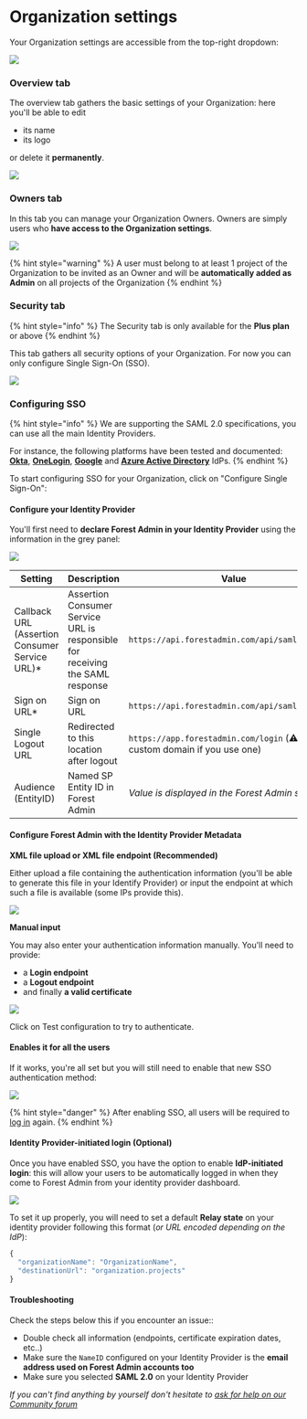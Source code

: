 # Organization settings

Your Organization settings are accessible from the top-right dropdown:

![](<../../.gitbook/assets/2021-10-13_11.11.27.png>)

### Overview tab

The overview tab gathers the basic settings of your Organization: here you'll be able to edit

* its name
* its logo

or delete it **permanently**.

![](<../../.gitbook/assets/image (92).png>)

### Owners tab

In this tab you can manage your Organization Owners. Owners are simply users who **have access to the Organization settings**.

![](<../../.gitbook/assets/image (117).png>)

{% hint style="warning" %}
A user must belong to at least 1 project of the Organization to be invited as an Owner and will be **automatically added as Admin** on all projects of the Organization
{% endhint %}

### Security tab

{% hint style="info" %}
The Security tab is only available for the **Plus plan** or above
{% endhint %}

This tab gathers all security options of your Organization. For now you can only configure Single Sign-On (SSO).

![](<../../.gitbook/assets/organization-settings-security.png>)


### Configuring SSO

{% hint style="info" %}
We are supporting the SAML 2.0 specifications, you can use all the main Identity Providers.

For instance, the following platforms have been tested and documented: [**Okta**](./sso-guides/sso-with-okta.md), [**OneLogin**](./sso-guides/sso-with-one-login.md), [**Google**](./sso-guides/sso-with-google.md) and [**Azure Active Directory**](./sso-guides/sso-with-azure.md) IdPs.
{% endhint %}

To start configuring SSO for your Organization, click on "Configure Single Sign-On":

#### Configure your Identity Provider

You'll first need to **declare Forest Admin in your Identity Provider** using the information in the grey panel:

![](<../../.gitbook/assets/organization-settings-sso-1.png>)

| Setting | Description | Value |
| --- | --- | --- |
| Callback URL (Assertion Consumer Service URL)* | Assertion Consumer Service URL is responsible for receiving the SAML response | `https://api.forestadmin.com/api/saml/callback` |
| Sign on URL* | Sign on URL | `https://api.forestadmin.com/api/saml/callback` |
| Single Logout URL | Redirected to this location after logout | `https://app.forestadmin.com/login` (⚠️ Or your custom domain if you use one)|
| Audience (EntityID) | Named SP Entity ID in Forest Admin | *Value is displayed in the Forest Admin settings* |

#### Configure Forest Admin with the Identity Provider Metadata
**XML file upload or XML file endpoint (Recommended)**

Either upload a file containing the authentication information (you'll be able to generate this file in your Identify Provider) or input the endpoint at which such a file is available (some IPs provide this).

![](<../../.gitbook/assets/image (59).png>)

**Manual input**

You may also enter your authentication information manually. You'll need to provide:

* a **Login endpoint**
* a **Logout endpoint**
* and finally **a valid certificate**

![](<../../.gitbook/assets/image (595).png>)

Click on Test configuration to try to authenticate.


#### Enables it for all the users
If it works, you're all set but you will still need to enable that new SSO authentication method:

![](<../../.gitbook/assets/image (289).png>)

{% hint style="danger" %}
After enabling SSO, all users will be required to [log in](./#how-to-log-in-using-single-sign-on-sso) again.
{% endhint %}

#### Identity Provider-initiated login (Optional)

Once you have enabled SSO, you have the option to enable **IdP-initiated login**: this will allow your users to be automatically logged in when they come to Forest Admin from your identity provider dashboard.

![](<../../.gitbook/assets/image (318).png>)

To set it up properly, you will need to set a default **Relay state** on your identity provider following this format (*or URL encoded depending on the IdP*):

```javascript
{
  "organizationName": "OrganizationName",
  "destinationUrl": "organization.projects"
}
```

#### Troubleshooting

Check the steps below this if you encounter an issue::

* Double check all information (endpoints, certificate expiration dates, etc..)
* Make sure the `NameID` configured on your Identity Provider is the **email address used on Forest Admin accounts too**
* Make sure you selected **SAML 2.0** on your Identity Provider

*If you can't find anything by yourself don't hesitate to [ask for help on our Community forum](https://community.forestadmin.com/)*
